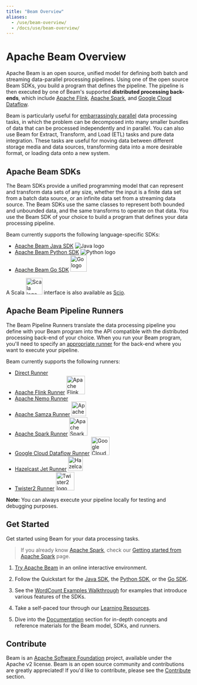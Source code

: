```yaml
---
title: "Beam Overview"
aliases:
  - /use/beam-overview/
  - /docs/use/beam-overview/
---
```


<!--
Licensed under the Apache License, Version 2.0 (the "License");
you may not use this file except in compliance with the License.
You may obtain a copy of the License at

http://www.apache.org/licenses/LICENSE-2.0

Unless required by applicable law or agreed to in writing, software
distributed under the License is distributed on an "AS IS" BASIS,
WITHOUT WARRANTIES OR CONDITIONS OF ANY KIND, either express or implied.
See the License for the specific language governing permissions and
limitations under the License.
-->

# Apache Beam Overview

Apache Beam is an open source, unified model for defining both batch and streaming data-parallel processing pipelines. Using one of the open source Beam SDKs, you build a program that defines the pipeline. The pipeline is then executed by one of Beam's supported **distributed processing back-ends**, which include [Apache Flink](https://flink.apache.org), [Apache Spark](http://spark.apache.org), and [Google Cloud Dataflow](https://cloud.google.com/dataflow).

Beam is particularly useful for [embarrassingly parallel](https://en.wikipedia.org/wiki/Embarassingly_parallel) data processing tasks, in which the problem can be decomposed into many smaller bundles of data that can be processed independently and in parallel. You can also use Beam for Extract, Transform, and Load (ETL) tasks and pure data integration. These tasks are useful for moving data between different storage media and data sources, transforming data into a more desirable format, or loading data onto a new system.

## Apache Beam SDKs

The Beam SDKs provide a unified programming model that can represent and transform data sets of any size, whether the input is a finite data set from a batch data source, or an infinite data set from a streaming data source. The Beam SDKs use the same classes to represent both bounded and unbounded data, and the same transforms to operate on that data. You use the Beam SDK of your choice to build a program that defines your data processing pipeline.

Beam currently supports the following language-specific SDKs:

- [Apache Beam Java SDK](/documentation/sdks/java) ![Java logo](/images/logos/sdks/java.png)
- [Apache Beam Python SDK](/documentation/sdks/python) ![Python logo](/images/logos/sdks/python.png)
- [Apache Beam Go SDK](/documentation/sdks/go) <img src="/images/logos/sdks/go.png" height="45px" alt="Go logo">

A Scala <img src="/images/logos/sdks/scala.png" height="45px" alt="Scala logo"> interface is also available as [Scio](https://github.com/spotify/scio).

## Apache Beam Pipeline Runners

The Beam Pipeline Runners translate the data processing pipeline you define with your Beam program into the API compatible with the distributed processing back-end of your choice. When you run your Beam program, you'll need to specify an [appropriate runner](/documentation/runners/capability-matrix) for the back-end where you want to execute your pipeline.

Beam currently supports the following runners:

- [Direct Runner](/documentation/runners/direct)
- [Apache Flink Runner](/documentation/runners/flink) <img src="/images/logos/runners/flink.png" height="50px" alt="Apache Flink logo">
- [Apache Nemo Runner](/documentation/runners/nemo)
- [Apache Samza Runner](/documentation/runners/samza) <img src="/images/logos/runners/samza.png" height="40px" alt="Apache Samza logo">
- [Apache Spark Runner](/documentation/runners/spark) <img src="/images/logos/runners/spark.png" height="50px" alt="Apache Spark logo">
- [Google Cloud Dataflow Runner](/documentation/runners/dataflow) <img src="/images/logos/runners/dataflow.png" height="50px" alt="Google Cloud Dataflow logo">
- [Hazelcast Jet Runner](/documentation/runners/jet) <img src="/images/logos/runners/jet.png" height="40px" alt="Hazelcast Jet logo">
- [Twister2 Runner](/documentation/runners/twister2) <img src="/images/logos/runners/twister2.png" height="50px" alt="Twister2 logo">

**Note:** You can always execute your pipeline locally for testing and debugging purposes.

## Get Started

Get started using Beam for your data processing tasks.

> If you already know [Apache Spark](http://spark.apache.org/),
> check our [Getting started from Apache Spark](/get-started/from-spark) page.

1. [Try Apache Beam](/get-started/try-apache-beam) in an online interactive environment.

1. Follow the Quickstart for the [Java SDK](/get-started/quickstart-java), the [Python SDK](/get-started/quickstart-py), or the [Go SDK](/get-started/quickstart-go).

1. See the [WordCount Examples Walkthrough](/get-started/wordcount-example) for examples that introduce various features of the SDKs.

1. Take a self-paced tour through our [Learning Resources](/documentation/resources/learning-resources).

1. Dive into the [Documentation](/documentation/) section for in-depth concepts and reference materials for the Beam model, SDKs, and runners.

## Contribute

Beam is an <a href="http://www.apache.org" target="_blank">Apache Software Foundation</a> project, available under the Apache v2 license. Beam is an open source community and contributions are greatly appreciated! If you'd like to contribute, please see the [Contribute](/contribute/) section.
